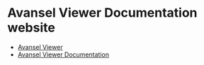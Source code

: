 # Avansel Viewer Documentation website
* [Avansel Viewer](http://github.com/avansel/viewer)
* [Avansel Viewer Documentation](http://avansel.github.io)

